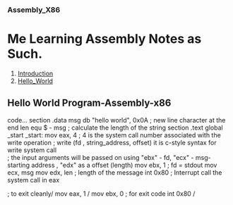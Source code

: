 ### Assembly_X86
# Me Learning Assembly Notes as Such.

1. [Introduction](#Introduction)
2. [Hello_World](#Hello_World)

## Hello World Program-Assembly-x86
 code...
 section .data
   msg db "hello world", 0x0A ; new line character at the end
   len equ $ - msg            ; calculate the length of the string
 section .text
    global _start
 _start:
   mov eax, 4                 ; 4 is the system call number associated with the write operation
                               ; write (fd , string_address, offset) it is c-style syntax for write system call    
                              ; the input arguments will be passed on using "ebx" - fd, "ecx" - msg-starting address , "edx" as a offset (length)
   mov ebx, 1                 ; fd = stdout 
   mov ecx, msg
   mov edx, len               ; length of the message
   int 0x80                   ; Interrupt call the system call in eax

 ; to exit cleanly/ 
   mov eax, 1 /
   mov ebx, 0                  ; for exit code 
   int 0x80 /
